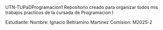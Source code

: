 UTN-TUPaDProgramacion1
Repositorio creado para organizar todos mis trabajos practicos de la cursada de Programacion I 

Estudiante: 
Nombre: Ignacio Beltramino Martinez 
Comision: M2025-2


